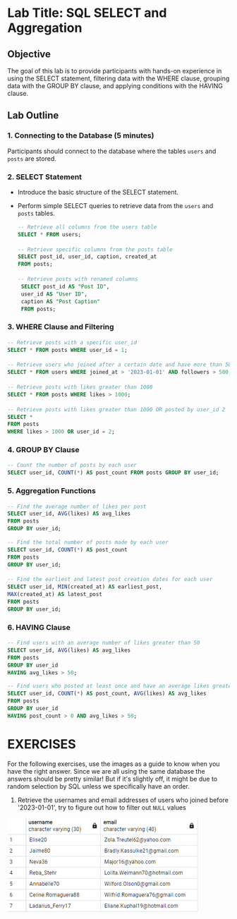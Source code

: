 # Lab Title: SQL SELECT and Aggregation

## Objective
The goal of this lab is to provide participants with hands-on experience in using the SELECT statement, filtering data with the WHERE clause, grouping data with the GROUP BY clause, and applying conditions with the HAVING clause.

## Lab Outline

### 1. Connecting to the Database (5 minutes)
Participants should connect to the database where the tables `users` and `posts` are stored.

### 2. SELECT Statement
- Introduce the basic structure of the SELECT statement.
- Perform simple SELECT queries to retrieve data from the `users` and `posts` tables.

   ```sql
   -- Retrieve all columns from the users table
   SELECT * FROM users;

   -- Retrieve specific columns from the posts table
   SELECT post_id, user_id, caption, created_at 
   FROM posts;

   -- Retrieve posts with renamed columns
    SELECT post_id AS "Post ID", 
    user_id AS "User ID", 
    caption AS "Post Caption"
    FROM posts;
    ```

### 3. WHERE Clause and Filtering

```sql
-- Retrieve posts with a specific user_id
SELECT * FROM posts WHERE user_id = 1;

-- Retrieve users who joined after a certain date and have more than 500 followers
SELECT * FROM users WHERE joined_at > '2023-01-01' AND followers > 500;

-- Retrieve posts with likes greater than 1000
SELECT * FROM posts WHERE likes > 1000;

-- Retrieve posts with likes greater than 1000 OR posted by user_id 2
SELECT * 
FROM posts 
WHERE likes > 1000 OR user_id = 2;
```

### 4. GROUP BY Clause

```sql
-- Count the number of posts by each user
SELECT user_id, COUNT(*) AS post_count FROM posts GROUP BY user_id;

```

### 5. Aggregation Functions
```sql
-- Find the average number of likes per post
SELECT user_id, AVG(likes) AS avg_likes 
FROM posts 
GROUP BY user_id;

```

```sql
-- Find the total number of posts made by each user
SELECT user_id, COUNT(*) AS post_count 
FROM posts 
GROUP BY user_id;

-- Find the earliest and latest post creation dates for each user
SELECT user_id, MIN(created_at) AS earliest_post, 
MAX(created_at) AS latest_post
FROM posts
GROUP BY user_id;

```

### 6. HAVING Clause

```sql
-- Find users with an average number of likes greater than 50
SELECT user_id, AVG(likes) AS avg_likes 
FROM posts 
GROUP BY user_id 
HAVING avg_likes > 50;

```

```sql
-- Find users who posted at least once and have an average likes greater than 50
SELECT user_id, COUNT(*) AS post_count, AVG(likes) AS avg_likes
FROM posts
GROUP BY user_id
HAVING post_count > 0 AND avg_likes > 50;

```
# EXERCISES
For the following exercises, use the images as a guide to know when you have the right answer. Since we are all using the same database the answers should be pretty similar! But if it's slightly off, it might be due to random selection by SQL unless we specifically have an order. 

1. Retrieve the usernames and email addresses of users who joined before '2023-01-01', try to figure out how to filter out `NULL` values

![Alt text](images\q1.png)

